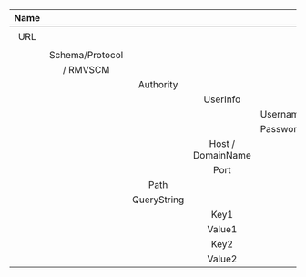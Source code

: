 
| Name |                 |             |                   |          | Value                                                      |
| :--: | :-------------: | :---------: | :---------------: | :------- | :--------------------------------------------------------- |
| URL  |                 |             |                   |          | `https://user:pw@keepass.info:80/path/example.php?q=e&s=t` |
|      | Schema/Protocol |             |                   |          | `https`                                                    |
|      |    / RMVSCM     |             |                   |          | `user:pw@keepass.info:80/path/example.php?q=e&s=t`         |
|      |                 |  Authority  |                   |          | `user:pw@keepass.info:80`                                  |
|      |                 |             |     UserInfo      |          | `user:pw`                                                  |
|      |                 |             |                   | Username | `user`                                                     |
|      |                 |             |                   | Password | `pw`                                                       |
|      |                 |             | Host / DomainName |          | `keepass.info`                                             |
|      |                 |             |       Port        |          | `80`                                                       |
|      |                 |    Path     |                   |          | `/path/example.php`                                        |
|      |                 | QueryString |                   |          | `?q=e&s=t`                                                 |
|      |                 |             |       Key1        |          | q                                                          |
|      |                 |             |      Value1       |          | e                                                          |
|      |                 |             |       Key2        |          | s                                                          |
|      |                 |             |      Value2       |          | t                                                          |